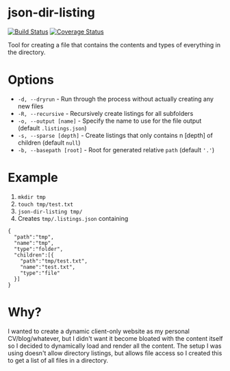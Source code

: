 # json-dir-listing

[![Build Status](https://travis-ci.org/CalebMorris/node-json-dir-listing.svg?branch=master)](https://travis-ci.org/CalebMorris/node-json-dir-listing)
[![Coverage Status](https://coveralls.io/repos/github/CalebMorris/node-json-dir-listing/badge.svg?branch=master)](https://coveralls.io/github/CalebMorris/node-json-dir-listing?branch=master)

Tool for creating a file that contains the contents and types of everything in the directory.

# Options
- `-d, --dryrun` - Run through the process without actually creating any new files
- `-R, --recursive` - Recursively create listings for all subfolders
- `-o, --output [name]` - Specify the name to use for the file output (default `.listings.json`)
- `-s, --sparse [depth]` - Create listings that only contains n [depth] of children (default `null`)
- `-b, --basepath [root]` - Root for generated relative `path` (default `'.'`)

# Example
1. `mkdir tmp`
1. `touch tmp/test.txt`
1. `json-dir-listing tmp/`
1. Creates `tmp/.listings.json` containing
```
{
  "path":"tmp",
  "name":"tmp",
  "type":"folder",
  "children":[{
    "path":"tmp/test.txt",
    "name":"test.txt",
    "type":"file"
  }]
}
```

# Why?

I wanted to create a dynamic client-only website as my personal CV/blog/whatever, but I didn't want it become bloated with the content itself so I decided to dynamically load and render all the content. The setup I was using doesn't allow directory listings, but allows file access so I created this to get a list of all files in a directory.
